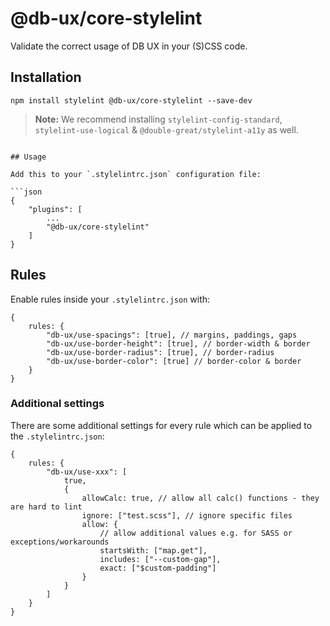 <!--
SPDX-FileCopyrightText: 2025 DB Systel GmbH

SPDX-License-Identifier: Apache-2.0
-->

# @db-ux/core-stylelint

Validate the correct usage of DB UX in your (S)CSS code.

## Installation

```shell
npm install stylelint @db-ux/core-stylelint --save-dev
```

> **Note:** We recommend installing `stylelint-config-standard`, `stylelint-use-logical` & `@double-great/stylelint-a11y` as well.

````shell

## Usage

Add this to your `.stylelintrc.json` configuration file:

```json
{
	"plugins": [
		...
		"@db-ux/core-stylelint"
	]
}
````

## Rules

Enable rules inside your `.stylelintrc.json` with:

```json5
{
	rules: {
		"db-ux/use-spacings": [true], // margins, paddings, gaps
		"db-ux/use-border-height": [true], // border-width & border
		"db-ux/use-border-radius": [true], // border-radius
		"db-ux/use-border-color": [true] // border-color & border
	}
}
```

### Additional settings

There are some additional settings for every rule which can be applied to the `.stylelintrc.json`:

```json5
{
	rules: {
		"db-ux/use-xxx": [
			true,
			{
				allowCalc: true, // allow all calc() functions - they are hard to lint
				ignore: ["test.scss"], // ignore specific files
				allow: {
					// allow additional values e.g. for SASS or exceptions/workarounds
					startsWith: ["map.get"],
					includes: ["--custom-gap"],
					exact: ["$custom-padding"]
				}
			}
		]
	}
}
```
